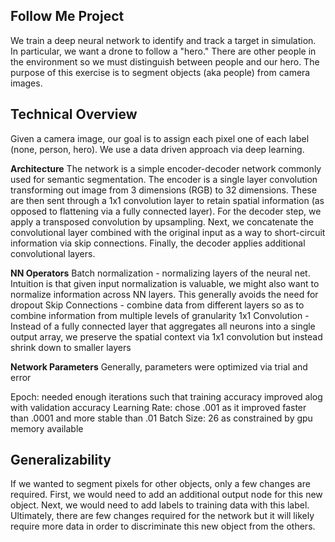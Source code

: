 ## Follow Me Project ##

We train a deep neural network to identify and track a target in simulation. In particular, we want a drone to follow a "hero." There are other people in the environment so we must distinguish between people and our hero. The purpose of this exercise is to segment objects (aka people) from camera images.

## Technical Overview ##
Given a camera image, our goal is to assign each pixel one of each label (none, person, hero). We use a data driven approach via deep learning. 

**Architecture**
The network is a simple encoder-decoder network commonly used for semantic segmentation. The encoder is a single layer convolution transforming out image from 3 dimensions (RGB) to 32 dimensions. These are then sent through a 1x1 convolution layer to retain spatial information (as opposed to flattening via a fully connected layer). For the decoder step, we apply a transposed convolution by upsampling. Next, we concatenate the convolutional layer combined with the original input as a way to short-circuit information via skip connections. Finally, the decoder applies additional convolutional layers.

**NN Operators**
Batch normalization - normalizing layers of the neural net. Intuition is that given input normalization is valuable, we might also want to normalize information across NN layers. This generally avoids the need for dropout
Skip Connections - combine data from different layers so as to combine information from multiple levels of granularity
1x1 Convolution - Instead of a fully connected layer that aggregates all neurons into a single output array, we preserve the spatial context via 1x1 convolution but instead shrink down to smaller layers

**Network Parameters**
Generally, parameters were optimized via trial and error

Epoch: needed enough iterations such that training accuracy improved alog with validation accuracy
Learning Rate: chose .001 as it improved faster than .0001 and more stable than .01
Batch Size: 26 as constrained by gpu memory available

## Generalizability ##

If we wanted to segment pixels for other objects, only a few changes are required. First, we would need to add an additional output node for this new object. Next, we would need to add labels to training data with this label. Ultimately, there are few changes required for the network but it will likely require more data in order to discriminate this new object from the others.
